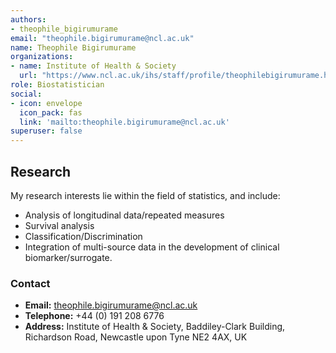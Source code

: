 ```yaml
---
authors:
- theophile_bigirumurame
email: "theophile.bigirumurame@ncl.ac.uk"
name: Theophile Bigirumurame
organizations:
- name: Institute of Health & Society
  url: "https://www.ncl.ac.uk/ihs/staff/profile/theophilebigirumurame.html#research"
role: Biostatistician
social:
- icon: envelope
  icon_pack: fas
  link: 'mailto:theophile.bigirumurame@ncl.ac.uk'
superuser: false
---
```


## Research

My research interests lie within the field of statistics, and include:

- Analysis of longitudinal data/repeated measures
- Survival analysis
- Classification/Discrimination
- Integration of multi-source data in the development of clinical biomarker/surrogate.

### Contact

- __Email:__ [theophile.bigirumurame@ncl.ac.uk](mailto:theophile.bigirumurame@ncl.ac.uk)
- __Telephone:__ +44 (0) 191 208 6776
- __Address:__ Institute of Health & Society, Baddiley-Clark Building, Richardson Road, Newcastle upon Tyne NE2 4AX, UK
